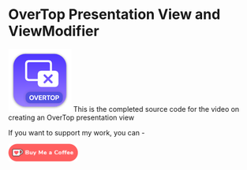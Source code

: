 # OverTop Presentation View and ViewModifier

![mac128](Images/mac128.png) This is the completed source code for the video on creating an OverTop presentation view



If you want to support my work, you can - </br>

<a href='https://ko-fi.com/Z8Z22WRVG' target='_blank'><img height='36' style='border:0px;height:36px;' src='Images/kofi3.png' border='0' alt='Buy Me a Coffee at ko-fi.com' /></a>

